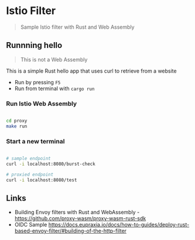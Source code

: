 # Istio Filter

> Sample Istio filter with Rust and Web Assembly

## Runnning hello

> This is not a Web Assembly

This is a simple Rust hello app that uses curl to retrieve from a website

- Run by pressing `F5`
- Run from terminal with `cargo run`

### Run Istio Web Assembly

   ```bash

   cd proxy
   make run

   ```

### Start a new terminal

```bash

# sample endpoint
curl -i localhost:8080/burst-check

# proxied endpoint
curl -i localhost:8080/test

```

## Links

- Building Envoy filters with Rust and WebAssembly - <https://github.com/proxy-wasm/proxy-wasm-rust-sdk>
- OIDC Sample <https://docs.eupraxia.io/docs/how-to-guides/deploy-rust-based-envoy-filter/#building-of-the-http-filter>
